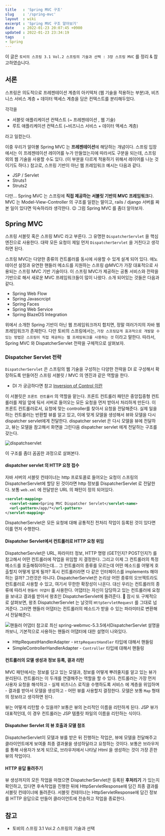```yaml
---
title   : 'Spring MVC 구조' 
slug    : '/spring-mvc'
layout  : wiki 
excerpt : 'Spring MVC 구조 알아보기' 
date    : 2022-01-23 20:07:45 +0900
updated : 2022-01-23 23:34:19
tags    : 
- Spring
---
```


이 글은 `토비의 스프링 3.1 Vol.2 스프링의 기술과 선택 : 3장 스프링 MVC` 를  정리 & 참고하였습니다. 


## 서론 
스프링은 의도적으로 프레젠테이션 계층의 아키텍처 (웹 기술을 적용하는 부분)과, 
비즈니스 서비스 계층 + 데이터 액세스 계층을 담은 컨텍스트를 분리해두었다. 

각각을
- 서블릿 애플리케이션 컨텍스트 (~ 프레젠테이션 , 웹 기술)
- 루트 애플리케이션 컨텍스트 (~비즈니스 서비스 + 데이터 액세스 계층)

라고 일컫는다. 

이중 우리가 알아볼 Spring MVC 는 **프레젠테이션**에 해당하는 개념이다. 스프링 입장에서는 이 프레젠테이션 레이어를 누가 만들었는지에 따라서도 구분을 되는데, 스프링 외의 웹 기술을 사용할 수도 있다. (이 부분을 다르게 적용하기 위해서 레이어를 나눈 것이기도 하다.)
참고로, 스프링 기반이 아닌 웹 프레임워크 예시는 다음과 같다. 
- JSP / Servlet 
- Struts1 
- Struts2 


다만... Spring MVC 는 스프링에 **직접 제공하는 서블릿 기반의 MVC 프레임워크**다. MVC 는 Model-View-Controller 의 구조를 일컫는 말이고, rails / django 서버를 짜본 일이 있다면 익숙하리라 생각한다. 😉
그럼 Spring MVC 를 좀더 알아보자. 

## Spring MVC 
스프링 서블릿 혹은 스프링 MVC 라고 부른다. 
그 유명한 `DispatcherServlet` 을 핵심 엔진으로 사용한다. 대략 모든 요청이 제일 먼저 `DispatcherServlet` 을 거친다고 생각하면 된다. 

스프링 MVC는 다양한 종류의 컨트롤러를 동시에 사용할 수 있게 설계 되어 있다.  애노테이션 설정과 유연한 핸들러 메소드를 지원하는 스프링 @MVC가 가장 대표적으로 사용되는 스프링 MVC 기반 기술이다. 이 스프링 MVC가 제공하는 공통 서비스와 전략을 기반으로 해서 새로운 MVC 프레임워크들이 많이 나왔다. 
소개 되어있는 것들은 다음과 같다. 

- Spring Web Flow 
- Spring Javascrcipt 
- Spring Faces 
- Spring Web Service 
- Spring BlazeDS Integration 

위에서 소개한 Spring 기반이 아닌 웹 프레임워크까지 합치면, 정말 여러가지의 자바 웹 프레임워크가 존재한다. 다만 토비의 스프링에서는, `가장 스프링답게 효과적으로 개발할 수 있는 방법은 스프링이 직접 제공하는 웹 프레임워크를 사용하는 것` 이라고 말한다. 따라서, Spring MVC 와 DispatcherServlet 전략을 구체적으로 살펴보자. 

### Dispatcher Servlet 전략 
`DispatcherServlet` 은 스프링의 웹 기술을 구성하는 다양한 전략을 DI 로 구성해서 확장하도록 만들어진 스프링 서블릿 / MVC 의 엔진과 같은 역할을 한다.

- DI 가 궁금하다면 참고 [Inversion of Control 이란](https://juneyr.dev/ioc)

이 서블릿은 `프론트 컨트롤러` 의 역할을 맡는다. 프론트 컨트롤러 패턴은 중앙집중형 컨트롤러를 제일 앞에 둬서 서버로 들어오는 모든 요청을 먼저 받아서 처리하게 만든다. 이 프론트 컨트롤러로서, 요청에 맞는 controller를 찾아서 요청을 전달해준다. 실제 일을 하는 컨트롤러는 반환할 뷰를 알고 있고, 이에 맞게 모델을 생성해서 뷰와 모델을 다시 dispatcher servlet에게 전달한다. dispatcher servlet 은 다시 모델을 뷰에 전달하고, 뷰는 모델을 참고해서 화면을 그린다음 dispatcher servlet 에게 전달하는 구조를 갖는다.

![dispatchservlet](./dispatch.png)

이 구조를 좀더 꼼꼼한 과정으로 살펴본다. 

#### dispatcher servlet 의 HTTP 요청 접수 
자바 서버의 서블릿 컨테이너는 http 프로토콜로 들어오는 요청이 스프링의 DispatcherServlet에 할당 된 것이라면 http 정보를 DispatcherServlet 로 전달한다. 보통 `web.xml` 에 전달받은 URL 의 패턴이 정의 되어있다. 

```xml
<servlet-mapping>
  <servlet-name>Spring MVC Dispatcher Servlet</servlet-name>
  <url-pattern>/app/*</url-pattern>
</servlet-mapping>

```

DispatcherServlet은 모든 요청에 대해 공통적진 전처리 작업이 등록된 것이 있다면 이를 먼저 수행한다. 

#### Dispatcher Servlet에서 컨트롤러로 HTTP 요청 위임 
DispatcherServlet은 URL, 파라미터 정보, HTTP 명령 (GET인지? POST인지?) 를 참고해서 어떤 컨트롤러에 작업을 위임할 지 결정한다. 그리고 이제 그 컨트롤러의 특정 메소드를 호출해줘야하는데... 그 컨트롤러의 종류를 모르는데 어떤 메소드를 어떻게 호출할지 어떻게 알게 될까? 혹시 컨트롤러라면 다 같은 인터페이스를 implements 해야하는 걸까? 
그런것은 아니다. DispatcherServlet은 논리상 어떤 종류의 오브젝트라도 컨트롤러로 사용할 수 있고, 여기서 무한한 확장성이 나온다. 대신 우리는 컨트롤러의 종류에 따라서 `핸들러 어댑터` 를 사용한다. 어댑터는 자신이 담당하고 있는 컨트롤러에 요청을 보내고 결과를 받아서 왕초인 DispatcherServlet에 돌려준다. 🥸
잠시 또 구체적으로 살펴보면, 왕초 DispatcherServlet 는 날것의 `HttpServletRequest` 를 그대로 넘겨준다. 그러면 핸들러 어댑터는 컨트롤러의 메소드가 받을 수 있는 파라미터로 변환해서 전달해준다. 

![핸들러 어댑터](./handler-adapter.png)
참고로 최신 spring-webmvc-5.3.5에서DispatcherServlet 설명을 까보니, 기본적으로 사용하는 핸들러 어댑터에 대한 설명이 나와있다. 
- HttpRequestHandlerAdapter - `HttpRequestHandler` 타입에 대해서 핸들링
- SimpleControllerHandlerAdapter - `Controller` 타입에 대해서 핸들링

#### 컨트롤러의 모델 생성과 정보 등록, 결과 리턴 
MVC 패턴에서는 정보를 담고 있는 모델과, 정보를 어떻게 뿌려줄지를 알고 있는 뷰가 분리된다. 컨트롤러는 이 두개를 연결해주는 역할을 할 수 있다. 컨트롤러는 가장 먼저 사용자 요청을 해석하고 - 실제 비즈니스 로직을 수행하도록 서비스 에 계층을 위임하며 - 결과를 받아서 모델을 생성하고 - 어떤 뷰를 사용할지 결정한다. 
모델은 보통 `Map` 형태의 정보라고 생각하면 된다. 

뷰는 어떻게 리턴할 수 있을까? 보통은 뷰의 논리적인 이름을 리턴하게 된다. JSP 뷰가 대표적인데, 이 경우 컨트롤러는 JSP 템플릿 파일의 이름을 리턴하는 식이다. 

#### Dispatcher Servlet 의 뷰 호출과 모델 참조 
DispatcherServlet이 모델과 뷰를 받은 뒤 진행하는 작업은, 뷰에 모델을 전달해주고 클라이언트에게 보여줄 최종 결과물을 생성하달라고 요청하는 것이다. 보통은 브라우저를 통해 사용자가 보게 되므로, 브라우저에서 나타날 Html 을 생성하는 것이 가장 흔한 뷰의 작업이다. 

#### HTTP 응답 돌려주기 
뷰 생성까지의 모든 작업을 마쳤으면 DispatcherServlet은 등록된 **후처리기** 가 있는지 확인하고, 있다면 후속작업을 진행한 뒤에 HttpServletResponse에 담긴 최종 결과를 서블릿 컨테이너에 돌려준다. 서블릿 컨테이너는 HttpServletResponse에 담긴 정보를 HTTP 응답으로 만들어 클라이언트에 전송하고 작업을 종료한다. 




## 참고 

- 토비의 스프링 3.1 Vol.2 스프링의 기술과 선택
